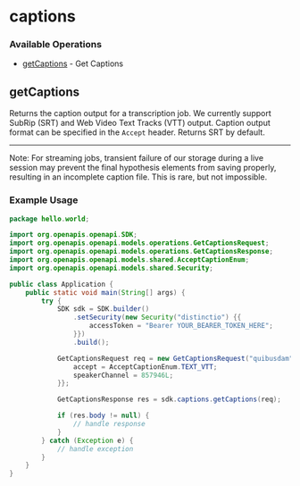 # captions

### Available Operations

* [getCaptions](#getcaptions) - Get Captions

## getCaptions

Returns the caption output for a transcription job. We currently support SubRip (SRT) and Web Video Text Tracks (VTT) output.
Caption output format can be specified in the `Accept` header. Returns SRT by default.
***
Note: For streaming jobs, transient failure of our storage during a live session may prevent the final hypothesis elements from saving properly, resulting in an incomplete caption file. This is rare, but not impossible.


### Example Usage

```java
package hello.world;

import org.openapis.openapi.SDK;
import org.openapis.openapi.models.operations.GetCaptionsRequest;
import org.openapis.openapi.models.operations.GetCaptionsResponse;
import org.openapis.openapi.models.shared.AcceptCaptionEnum;
import org.openapis.openapi.models.shared.Security;

public class Application {
    public static void main(String[] args) {
        try {
            SDK sdk = SDK.builder()
                .setSecurity(new Security("distinctio") {{
                    accessToken = "Bearer YOUR_BEARER_TOKEN_HERE";
                }})
                .build();

            GetCaptionsRequest req = new GetCaptionsRequest("quibusdam") {{
                accept = AcceptCaptionEnum.TEXT_VTT;
                speakerChannel = 857946L;
            }};            

            GetCaptionsResponse res = sdk.captions.getCaptions(req);

            if (res.body != null) {
                // handle response
            }
        } catch (Exception e) {
            // handle exception
        }
    }
}
```
